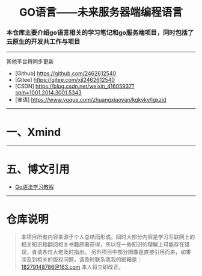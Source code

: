 # <h1 align="center"> GO语言——未来服务器端编程语言 </h1> 

<h3>本仓库主要介绍go语言相关的学习笔记和go服务端项目，同时包括了云原生的开发共工作与项目</h3>

---
其他平台将同步更新
- [Github] https://github.com/2462612540
- [Gitee] https://gitee.com/xjl2462612540
- [CSDN] https://blog.csdn.net/weixin_41605937?spm=1001.2014.3001.5343
- [雀语] https://www.yuque.com/zhuangxiaoyan/kgkvky/igxzid

---
# 一、Xmind


---
# 五、博文引用
- [Go语法学习教程](https://www.cnblogs.com/liwenzhou/p/12037432.html)

---



# 仓库说明
> 本项目所有内容来源于个人总结而形成。同时大部分内容是学习互联网上的相关知识和翻阅相关书籍原著获得，所以在一些知识的理解上可能存在错误，肯请各位大佬及时指出。
> 另外项目中部分图像是直接引用而来，如果涉及到相关的版权问题，请及时联系我我的邮箱是：18279148786@163.com 本人将立即改正。